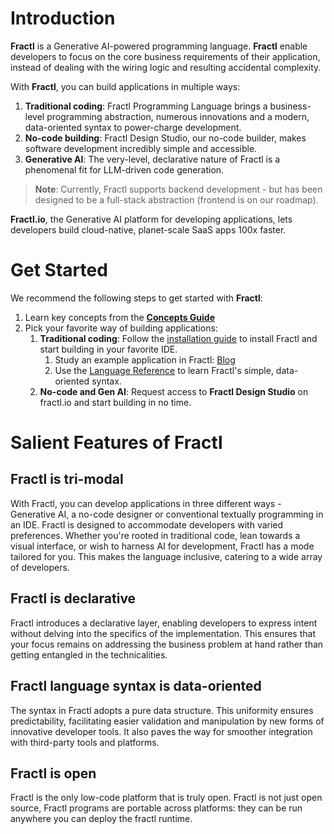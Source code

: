 # Introduction

**Fractl** is a Generative AI-powered programming language. **Fractl** enable developers to focus on the core business requirements of their application, instead of dealing with the wiring logic and resulting accidental complexity.

With **Fractl**, you can build applications in multiple ways:

1. **Traditional coding**: Fractl Programming Language brings a business-level programming abstraction, numerous innovations and a modern, data-oriented syntax to power-charge development.
2. **No-code building**: Fractl Design Studio, our no-code builder, makes software development incredibly simple and accessible.
3. **Generative AI**: The very-level, declarative nature of Fractl is a phenomenal fit for LLM-driven code generation.

> **Note**: Currently, Fractl supports backend development - but has been designed to be a full-stack abstraction (frontend is on our roadmap).

‍**Fractl.io**, the Generative AI platform for developing applications, lets developers build cloud-native, planet-scale SaaS apps 100x faster.

# Get Started

We recommend the following steps to get started with **Fractl**:

1. Learn key concepts from the **[Concepts Guide](concepts/intro.md)**
2. Pick your favorite way of building applications:
    1. **Traditional coding**: Follow the [installation guide](installation.md) to install Fractl and start building in your favorite IDE.
        1. Study an example application in Fractl: [Blog](tutorial.md)
        2. Use the [Language Reference](language/overview.md) to learn Fractl's simple, data-oriented syntax.
    2. **No-code and Gen AI**: Request access to **Fractl Design Studio** on fractl.io and start building in no time.

# Salient Features of Fractl

## Fractl is tri-modal
With Fractl, you can develop applications in three different ways - Generative AI, a no-code designer or conventional textually programming in an IDE. Fractl is designed to accommodate developers with varied preferences. Whether you're rooted in traditional code, lean towards a visual interface, or wish to harness AI for development, Fractl has a mode tailored for you. This makes the language inclusive, catering to a wide array of developers.

## Fractl is declarative
Fractl introduces a declarative layer, enabling developers to express intent without delving into the specifics of the implementation. This ensures that your focus remains on addressing the business problem at hand rather than getting entangled in the technicalities.

## Fractl language syntax is data-oriented
The syntax in Fractl adopts a pure data structure. This uniformity ensures predictability, facilitating easier validation and manipulation by new forms of innovative developer tools. It also paves the way for smoother integration with third-party tools and platforms.

## Fractl is open
Fractl is the only low-code platform that is truly open. Fractl is not just open source, Fractl programs are portable across platforms: they can be run anywhere you can deploy the fractl runtime.
